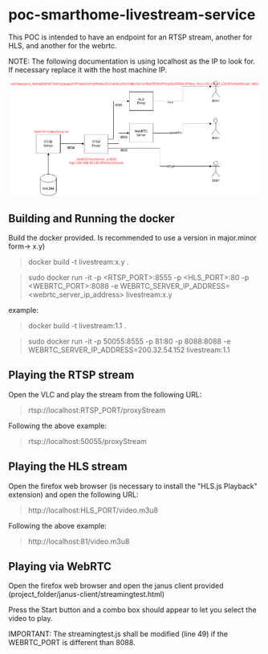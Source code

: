 # poc-smarthome-livestream-service

This POC is intended to have an endpoint for an RTSP stream, another for HLS, and another for the webrtc.

NOTE: The following documentation is using localhost as the IP to look for. If necessary replace it with the host machine IP.

![](livestream.png)

## Building and Running the docker
Build the docker provided. Is recommended to use a version in major.minor form->  x.y)

> docker build -t livestream:x.y .

> sudo docker run -it -p <RTSP_PORT>:8555 -p <HLS_PORT>:80 -p <WEBRTC_PORT>:8088 -e WEBRTC_SERVER_IP_ADDRESS=<webrtc_server_ip_address> livestream:x.y

example:

> docker build -t livestream:1.1 .

> sudo docker run -it -p 50055:8555 -p 81:80 -p 8088:8088 -e WEBRTC_SERVER_IP_ADDRESS=200.32.54.152 livestream:1.1

## Playing the RTSP stream
Open the VLC and play the stream from the following URL:
> rtsp://localhost:RTSP_PORT/proxyStream

Following the above example:
> rtsp://localhost:50055/proxyStream

## Playing the HLS stream
Open the firefox web browser (is necessary to install the "HLS.js Playback" extension) and open the following URL:
> http://localhost:HLS_PORT/video.m3u8

Following the above example:
> http://localhost:81/video.m3u8

## Playing via WebRTC
Open the firefox web browser and open the janus client provided (project_folder/janus-client/streamingtest.html)

Press the Start button and a combo box should appear to let you select the video to play.

IMPORTANT: The streamingtest.js shall be modified (line 49) if the WEBRTC_PORT is different than 8088.




